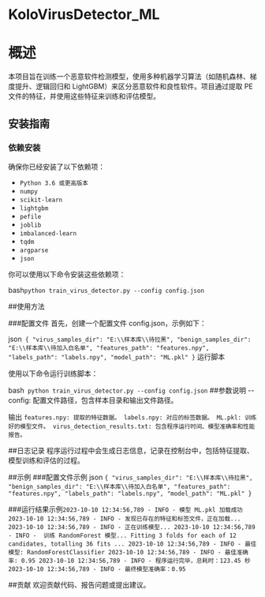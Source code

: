 # KoloVirusDetector_ML

# 概述

本项目旨在训练一个恶意软件检测模型，使用多种机器学习算法（如随机森林、梯度提升、逻辑回归和 LightGBM）来区分恶意软件和良性软件。项目通过提取 PE 文件的特征，并使用这些特征来训练和评估模型。

## 安装指南

### 依赖安装

确保你已经安装了以下依赖项：

- `Python 3.6 或更高版本`
- `numpy`
- `scikit-learn`
- `lightgbm`
- `pefile`
- `joblib`
- `imbalanced-learn`
- `tqdm`
- `argparse`
- `json`

你可以使用以下命令安装这些依赖项：

bash```python train_virus_detector.py --config config.json```

##使用方法

###配置文件
首先，创建一个配置文件 config.json，示例如下：

json```
{
    "virus_samples_dir": "E:\\样本库\\待拉黑",
    "benign_samples_dir": "E:\\样本库\\待加入白名单",
    "features_path": "features.npy",
    "labels_path": "labels.npy",
    "model_path": "ML.pkl"
}```
运行脚本


使用以下命令运行训练脚本：

bash```
python train_virus_detector.py --config config.json```
##参数说明
--config: 配置文件路径，包含样本目录和输出文件路径。

输出
`features.npy: 提取的特征数据。
labels.npy: 对应的标签数据。
ML.pkl: 训练好的模型文件。
virus_detection_results.txt: 包含程序运行时间、模型准确率和性能报告。`

##日志记录
程序运行过程中会生成日志信息，记录在控制台中，包括特征提取、模型训练和评估的过程。

##示例
###配置文件示例
json
`{
    "virus_samples_dir": "E:\\样本库\\待拉黑",
    "benign_samples_dir": "E:\\样本库\\待加入白名单",
    "features_path": "features.npy",
    "labels_path": "labels.npy",
    "model_path": "ML.pkl"
}`

###运行结果示例`
2023-10-10 12:34:56,789 - INFO - 模型 ML.pkl 加载成功
2023-10-10 12:34:56,789 - INFO - 发现已存在的特征和标签文件，正在加载...
2023-10-10 12:34:56,789 - INFO - 正在训练模型...
2023-10-10 12:34:56,789 - INFO - 
训练 RandomForest 模型...
Fitting 3 folds for each of 12 candidates, totalling 36 fits
...
2023-10-10 12:34:56,789 - INFO - 最佳模型: RandomForestClassifier
2023-10-10 12:34:56,789 - INFO - 最佳准确率: 0.95
2023-10-10 12:34:56,789 - INFO - 程序运行完毕，总耗时：123.45 秒
2023-10-10 12:34:56,789 - INFO - 最终模型准确率：0.95
`

##贡献
欢迎贡献代码、报告问题或提出建议。
